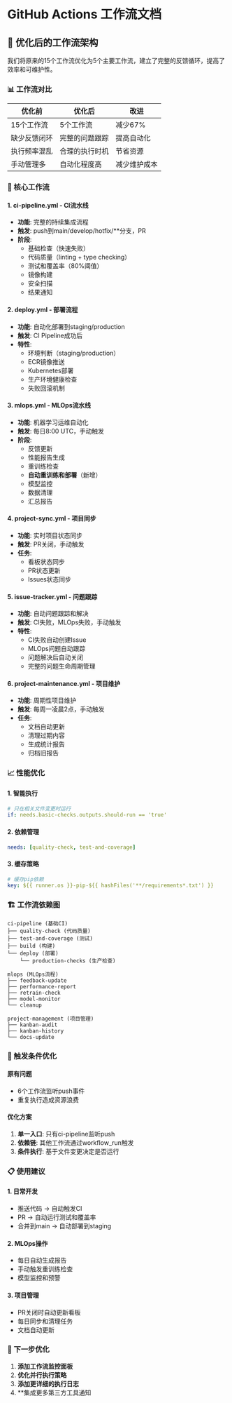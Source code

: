 # GitHub Actions 工作流文档

## 🔄 优化后的工作流架构

我们将原来的15个工作流优化为5个主要工作流，建立了完整的反馈循环，提高了效率和可维护性。

### 📊 工作流对比

| 优化前 | 优化后 | 改进 |
|--------|--------|------|
| 15个工作流 | 5个工作流 | 减少67% |
| 缺少反馈闭环 | 完整的问题跟踪 | 提高自动化 |
| 执行频率混乱 | 合理的执行时机 | 节省资源 |
| 手动管理多 | 自动化程度高 | 减少维护成本 |

### 🚀 核心工作流

#### 1. **ci-pipeline.yml** - CI流水线
- **功能**: 完整的持续集成流程
- **触发**: push到main/develop/hotfix/**分支，PR
- **阶段**:
  - 基础检查（快速失败）
  - 代码质量（linting + type checking）
  - 测试和覆盖率（80%阈值）
  - 镜像构建
  - 安全扫描
  - 结果通知

#### 2. **deploy.yml** - 部署流程
- **功能**: 自动化部署到staging/production
- **触发**: CI Pipeline成功后
- **特性**:
  - 环境判断（staging/production）
  - ECR镜像推送
  - Kubernetes部署
  - 生产环境健康检查
  - 失败回滚机制

#### 3. **mlops.yml** - MLOps流水线
- **功能**: 机器学习运维自动化
- **触发**: 每日8:00 UTC，手动触发
- **阶段**:
  - 反馈更新
  - 性能报告生成
  - 重训练检查
  - **自动重训练和部署**（新增）
  - 模型监控
  - 数据清理
  - 汇总报告

#### 4. **project-sync.yml** - 项目同步
- **功能**: 实时项目状态同步
- **触发**: PR关闭，手动触发
- **任务**:
  - 看板状态同步
  - PR状态更新
  - Issues状态同步

#### 5. **issue-tracker.yml** - 问题跟踪
- **功能**: 自动问题跟踪和解决
- **触发**: CI失败，MLOps失败，手动触发
- **特性**:
  - CI失败自动创建Issue
  - MLOps问题自动跟踪
  - 问题解决后自动关闭
  - 完整的问题生命周期管理

#### 6. **project-maintenance.yml** - 项目维护
- **功能**: 周期性项目维护
- **触发**: 每周一凌晨2点，手动触发
- **任务**:
  - 文档自动更新
  - 清理过期内容
  - 生成统计报告
  - 归档旧报告

### 📈 性能优化

#### 1. **智能执行**
```yaml
# 只在相关文件变更时运行
if: needs.basic-checks.outputs.should-run == 'true'
```

#### 2. **依赖管理**
```yaml
needs: [quality-check, test-and-coverage]
```

#### 3. **缓存策略**
```yaml
# 缓存pip依赖
key: ${{ runner.os }}-pip-${{ hashFiles('**/requirements*.txt') }}
```

### 🏗️ 工作流依赖图

```
ci-pipeline (基础CI)
├── quality-check (代码质量)
├── test-and-coverage (测试)
├── build (构建)
└── deploy (部署)
    └── production-checks (生产检查)

mlops (MLOps流程)
├── feedback-update
├── performance-report
├── retrain-check
├── model-monitor
└── cleanup

project-management (项目管理)
├── kanban-audit
├── kanban-history
└── docs-update
```

### 🔧 触发条件优化

#### 原有问题
- 6个工作流监听push事件
- 重复执行造成资源浪费

#### 优化方案
1. **单一入口**: 只有ci-pipeline监听push
2. **依赖链**: 其他工作流通过workflow_run触发
3. **条件执行**: 基于文件变更决定是否运行

### 📋 使用建议

#### 1. **日常开发**
- 推送代码 → 自动触发CI
- PR → 自动运行测试和覆盖率
- 合并到main → 自动部署到staging

#### 2. **MLOps操作**
- 每日自动生成报告
- 手动触发重训练检查
- 模型监控和预警

#### 3. **项目管理**
- PR关闭时自动更新看板
- 每日同步和清理任务
- 文档自动更新

### 🚀 下一步优化

1. **添加工作流监控面板**
2. **优化并行执行策略**
3. **添加更详细的执行日志**
4. **集成更多第三方工具通知